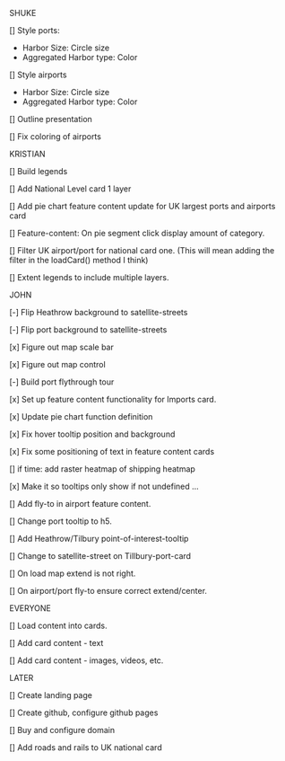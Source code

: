 
SHUKE

[] Style ports:
- Harbor Size: Circle size
- Aggregated Harbor type: Color

[] Style airports
- Harbor Size: Circle size
- Aggregated Harbor type: Color

[] Outline presentation

[] Fix coloring of airports



KRISTIAN

[] Build legends

[] Add National Level card 1 layer

[] Add pie chart feature content update for UK largest ports and airports card

[] Feature-content: On pie segment click display amount of category.

[] Filter UK airport/port for national card one. (This will mean adding the filter in the loadCard() method I think)

[] Extent legends to include multiple layers.


JOHN

[-] Flip Heathrow background to satellite-streets

[-] Flip port background to satellite-streets

[x] Figure out map scale bar

[x] Figure out map control

[-] Build port flythrough tour

[x] Set up feature content functionality for Imports card.

[x] Update pie chart function definition

[x] Fix hover tooltip position and background

[x] Fix some positioning of text in feature content cards

[] if time: add raster heatmap of shipping heatmap

[x] Make it so tooltips only show if not undefined ...

[] Add fly-to in airport feature content.

[] Change port tooltip to h5.

[] Add Heathrow/Tilbury point-of-interest-tooltip

[] Change to satellite-street on Tillbury-port-card

[] On load map extend is not right.

[] On airport/port fly-to ensure correct extend/center.






EVERYONE

[] Load content into cards.

[] Add card content - text

[] Add card content - images, videos, etc.


LATER

[] Create landing page

[] Create github, configure github pages

[] Buy and configure domain

[] Add roads and rails to UK national card







##
